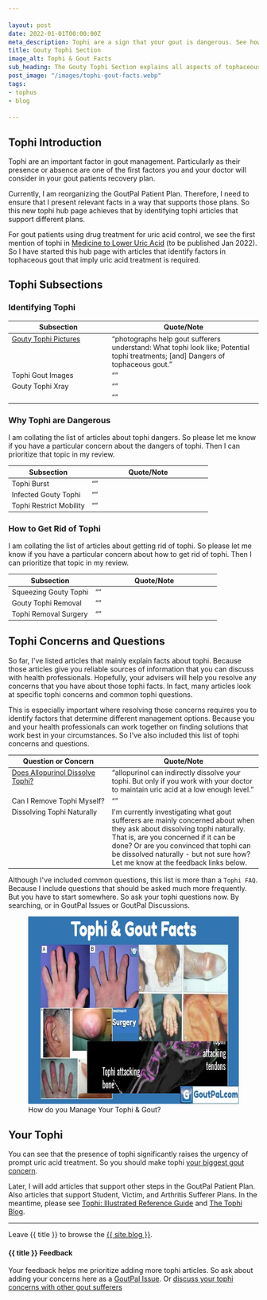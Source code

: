 ```yaml
---

layout: post
date: 2022-01-01T00:00:00Z
meta_description: Tophi are a sign that your gout is dangerous. See how they affect diagnosis, uric acid treatment, and your quality of life.
title: Gouty Tophi Section
image_alt: Tophi & Gout Facts
sub_heading: The Gouty Tophi Section explains all aspects of tophaceous gout.
post_image: "/images/tophi-gout-facts.webp"
tags:
- tophus
- blog

---
```


<h2 id="intro">Tophi Introduction</h2>

Tophi are an important factor in gout management. Particularly as their presence or absence are one of the first factors you and your doctor will consider in your gout patients recovery plan.

Currently, I am reorganizing the GoutPal Patient Plan. Therefore, I need to ensure that I present relevant facts in a way that supports those plans. So this new tophi hub page achieves that by identifying tophi articles that support different plans.

For gout patients using drug treatment for uric acid control, we see the first mention of tophi in <a href="/blog/starting-gout-plans/#who">Medicine to Lower Uric Acid</a> (to be published Jan 2022). So I have started this hub page with articles that identify factors in tophaceous gout that imply uric acid treatment is required.

<h2 id="list">Tophi Subsections</h2>

<h3 id="what">Identifying Tophi</h3>

<table id="list-what" style="width: 100%;">
	<thead>
		<tr>
			<th style="width: 40%;">Subsection</th>
			<th style="width: 60%;">Quote/Note</th>
		</tr>
	</thead>
	<tbody style="vertical-align:top;">
		<tr id="pics">
			<td><a href="/tophi/gouty-tophi-pictures/">Gouty Tophi Pictures</a></td>
			<td><q cite="/tophi/gouty-tophi-pictures/">photographs help gout sufferers understand: What tophi look like; Potential tophi treatments; [and] Dangers of tophaceous gout.</q></td>
		</tr>
		<tr id="dect">
			<td>Tophi Gout Images</td>
			<td><q cite=""></q></td>
		</tr>
		<tr id="xray">
			<td>Gouty Tophi Xray</td>
			<td><q cite=""></q></td>
		</tr>
		<tr id="">
			<td></td>
			<td><q cite=""></q></td>
		</tr>
	</tbody>
</table>

<h3 id="why">Why Tophi are Dangerous</h3>

I am collating the list of articles about tophi dangers. So please let me know if you have a particular concern about the dangers of tophi. Then I can prioritize that topic in my review.

<table id="list-why" style="width: 100%;">
	<thead>
		<tr>
			<th style="width: 40%;">Subsection</th>
			<th style="width: 60%;">Quote/Note</th>
		</tr>
	</thead>
	<tbody style="vertical-align:top;">
		<tr id="burst">
			<td>Tophi Burst</td>
			<td><q cite=""></q></td>
		</tr>
		<tr id="infection">
			<td>Infected Gouty Tophi</td>
			<td><q cite=""></q></td>
		</tr>
		<tr id="mobility">
			<td>Tophi Restrict Mobility</td>
			<td><q cite=""></q></td>
		</tr>
	</tbody>
</table>

<h3 id="how">How to Get Rid of Tophi</h3>

I am collating the list of articles about getting rid of tophi. So please let me know if you have a particular concern about how to get rid of tophi. Then I can prioritize that topic in my review.

<table id="list-how" style="width: 100%;">
	<thead>
		<tr>
			<th style="width: 40%;">Subsection</th>
			<th style="width: 60%;">Quote/Note</th>
		</tr>
	</thead>
	<tbody style="vertical-align:top;">
		<tr id="squeeze">
			<td>Squeezing Gouty Tophi</td>
			<td><q cite=""></q></td>
		</tr>
		<tr id="removal">
			<td>Gouty Tophi Removal</td>
			<td><q cite=""></q></td>
		</tr>
		<tr id="surgery">
			<td>Tophi Removal Surgery</td>
			<td><q cite=""></q></td>
		</tr>
	</tbody>
</table>

<h2 id="concerns">Tophi Concerns and Questions</h2>

So far, I've listed articles that mainly explain facts about tophi. Because those articles give you reliable sources of information that you can discuss with health professionals. Hopefully, your advisers will help you resolve any concerns that you have about those tophi facts. In fact, many articles look at specific tophi concerns and common tophi questions. 

This is especially important where resolving those concerns requires you to identify factors that determine different management options. Because you and your health professionals can work together on finding solutions that work best in your circumstances. So I've also included this list of tophi concerns and questions.

<table id="list-faq" style="width: 100%;">
	<thead>
		<tr>
			<th style="width: 40%;">Question or Concern</th>
			<th style="width: 60%;">Quote/Note</th>
		</tr>
	</thead>
	<tbody style="vertical-align:top;">
		<tr id="allopurinol">
			<td><a href="/tophi/does-allopurinol-dissolve-tophi">Does Allopurinol Dissolve Tophi?</a></td>
			<td><q cite="/tophi/does-allopurinol-dissolve-tophi">allopurinol can indirectly dissolve your tophi. But only if you work with your doctor to maintain uric acid at a low enough level.</q></td>
		</tr>
		<tr id="self">
			<td>Can I Remove Tophi Myself?</td>
			<td><q cite=""></q></td>
		</tr>
		<tr id="natural">
			<td>Dissolving Tophi Naturally</td>
			<td>I'm currently investigating what gout sufferers are mainly concerned about when they ask about dissolving tophi naturally. That is, are you concerned if it can be done? Or are you convinced that tophi can be dissolved naturally - but not sure how? Let me know at the feedback links below.</td>
		</tr>
	</tbody>
</table>

Although I've included common questions, this list is more than a `Tophi FAQ`. Because I include questions that should be asked much more frequently. But you have to start somewhere. So ask your tophi questions now. By searching, or in GoutPal Issues or GoutPal Discussions.

<figure class="inner">
<img src="/images/tophi-gout-facts.webp" alt="Tophi & Gout Facts"  width="610" height="377">
  <figcaption>How do you Manage Your Tophi & Gout?</figcaption>
</figure>

<h2 id="next">Your Tophi</h2>

You can see that the presence of tophi significantly raises the urgency of prompt uric acid treatment. So you should make tophi <a href="/blog/whats-your-biggest-gout-concern/">your biggest gout concern</a>.

Later, I will add articles that support other steps in the GoutPal Patient Plan. Also articles that support Student, Victim, and Arthritis Sufferer Plans. In the meantime, please see <a href="/gout-symptoms/tophi/">Tophi: Illustrated Reference Guide</a> and <a href="/topic/tophi/">The Tophi Blog</a>.

***

Leave {{ title }} to browse the <a href="/blog">{{ site.blog }}</a>.

<h4 id="feedback">{{ title }} Feedback</h4>

Your feedback helps me prioritize adding more tophi articles. So ask about adding your concerns here as a <a href="{{ site.social_links.github }}issues">GoutPal Issue</a>. Or <a href="{{ site.social_links.github }}discussions">discuss your tophi concerns with other gout sufferers</a>